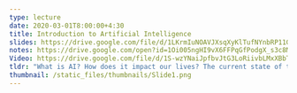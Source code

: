 ```yaml
---
type: lecture
date: 2020-03-01T8:00:00+4:30
title: Introduction to Artificial Intelligence
slides: https://drive.google.com/file/d/1LKrmIuNOAVJXsqXyKlTufNYnbRP11GkQ/view
notes: https://drive.google.com/open?id=1Oi005ngHI9vX6FFPqGfPodgX_s3c8MwU
Video: https://drive.google.com/file/d/1S-wzYNaiJpfbvJtG3LoRiivbLMxXBbTq/view?usp=sharing
tldr: "What is AI? How does it impact our lives? The current state of the art."
thumbnail: /static_files/thumbnails/Slide1.png
---
```

